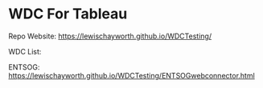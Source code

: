 # WDC For Tableau
Repo Website: https://lewischayworth.github.io/WDCTesting/


 
WDC List:

ENTSOG: https://lewischayworth.github.io/WDCTesting/ENTSOGwebconnector.html
